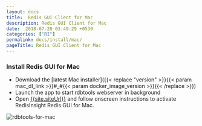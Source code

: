 ```yaml
---
layout: docs
title:  Redis GUI Client for Mac
description: Redis GUI Client for Mac
date:  2018-07-20 03:49:29 +0530
categories: ["RI"]
permalink: docs/install/mac/
pageTitle: Redis GUI Client for Mac
---
```

### Install Redis GUI for Mac

* Download the [latest Mac installer]({{< replace "version" >}}{{< param mac_dl_link >}}#_#{{< param docker_image_version >}}{{< /replace >}})
* Launch the app to start rdbtools webserver in background
* Open [{{site.siteUrl}}]({{site.siteUrl}}) and follow onscreen instructions to activate RedisInsight Redis GUI for Mac.

![rdbtools-for-mac](/images/ri/rdbtools-for-mac.png)
